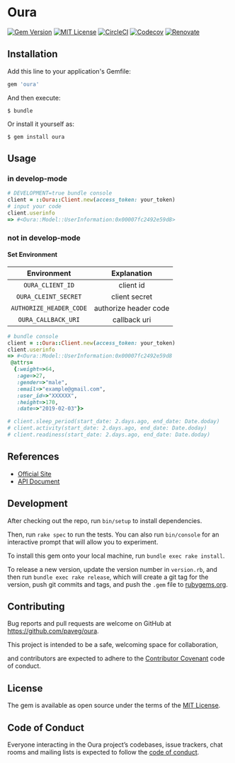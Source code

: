 Oura
====

[![Gem Version](https://badge.fury.io/rb/oura.svg)][rubygem]
[![MIT License](http://img.shields.io/badge/license-MIT-blue.svg?style=flat-square)][license]
[![CircleCI](https://circleci.com/gh/paveg/oura.svg?style=svg&circle-token=510e032854535d58837e088b89650cc931ae12be)][circleci]
[![Codecov](https://codecov.io/gh/paveg/oura/branch/master/graph/badge.svg)][codecov]
[![Renovate](https://badges.renovateapi.com/github/paveg/oura)][renovate]

[circleci]: https://circleci.com/gh/paveg/oura
[codecov]: https://codecov.io/gh/paveg/oura
[license]: https://github.com/paveg/oura/blob/master/LICENSE
[renovate]: https://github.com/renovatebot/renovate
[rubygem]: https://badge.fury.io/rb/oura

## Installation

Add this line to your application's Gemfile:

```ruby
gem 'oura'
```

And then execute:

    $ bundle

Or install it yourself as:

    $ gem install oura

## Usage

### in develop-mode

```ruby
# DEVELOPMENT=true bundle console
client = ::Oura::Client.new(access_token: your_token)
# input your code
client.userinfo
=> #<Oura::Model::UserInformation:0x00007fc2492e59d8>
```

### not in develop-mode

#### Set Environment

|Environment|Explanation|
|:---:|:---:|
| `OURA_CLIENT_ID` | client id |
| `OURA_CLEINT_SECRET` | client secret |
| `AUTHORIZE_HEADER_CODE` | authorize header code |
| `OURA_CALLBACK_URI` | callback uri |


```ruby
# bundle console
client = ::Oura::Client.new(access_token: your_token)
client.userinfo
=> #<Oura::Model::UserInformation:0x00007fc2492e59d8
 @attrs=
  {:weight=>64,
   :age=>27,
   :gender=>"male",
   :email=>"example@gmail.com",
   :user_id=>"XXXXXX",
   :height=>170,
   :date=>"2019-02-03"}>

# client.sleep_period(start_date: 2.days.ago, end_date: Date.doday)
# client.activity(start_date: 2.days.ago, end_date: Date.doday)
# client.readiness(start_date: 2.days.ago, end_date: Date.doday)
```

## References

- [Official Site](https://ouraring.com/)
- [API Document](https://cloud.ouraring.com/docs/)

## Development

After checking out the repo, run `bin/setup` to install dependencies. 

Then, run `rake spec` to run the tests. You can also run `bin/console` for an interactive prompt that will allow you to experiment.

To install this gem onto your local machine, run `bundle exec rake install`. 

To release a new version, update the version number in `version.rb`, and then run `bundle exec rake release`, which will create a git tag for the version, push git commits and tags, and push the `.gem` file to [rubygems.org](https://rubygems.org).

## Contributing

Bug reports and pull requests are welcome on GitHub at https://github.com/paveg/oura.

This project is intended to be a safe, welcoming space for collaboration,
 
 and contributors are expected to adhere to the [Contributor Covenant](http://contributor-covenant.org) code of conduct.

## License

The gem is available as open source under the terms of the [MIT License](https://opensource.org/licenses/MIT).

## Code of Conduct

Everyone interacting in the Oura project’s codebases, issue trackers, chat rooms and mailing lists is expected to follow the [code of conduct](https://github.com/[USERNAME]/oura/blob/master/CODE_OF_CONDUCT.md).
